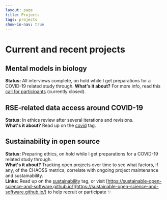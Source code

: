 ```yaml
---
layout: page
title: Projects
tags: projects
show-in-nav: true
---
```


# Current and recent projects

## Mental models in biology

**Status:** All interviews complete, on hold while I get preparations for a COVID-19 related study through.
**What's it about?** For more info, read this [call for participants](/2019/11/18/call-for-participants-wetlab.html) (currently closed).

## RSE-related data access around COVID-19

**Status:** In ethics review after several iterations and revisions.  
**What's it about?** Read up on the [covid](/tag/covid) tag.

## Sustainability in open source

**Status:** Preparing ethics, on hold while I get preparations for a COVID-19 related study through.  
**What's it about?** Tracking open projects over time to see what factors, if any, of the CHAOSS metrics, correlate with ongoing project maintenance and sustainability.  
**Links:** Read up on the [sustainability](/tag/software-sustainability) tag, or visit [https://sustainable-open-science-and-software.github.io/](https://sustainable-open-science-and-software.github.io/) to help recruit or participate ✨
